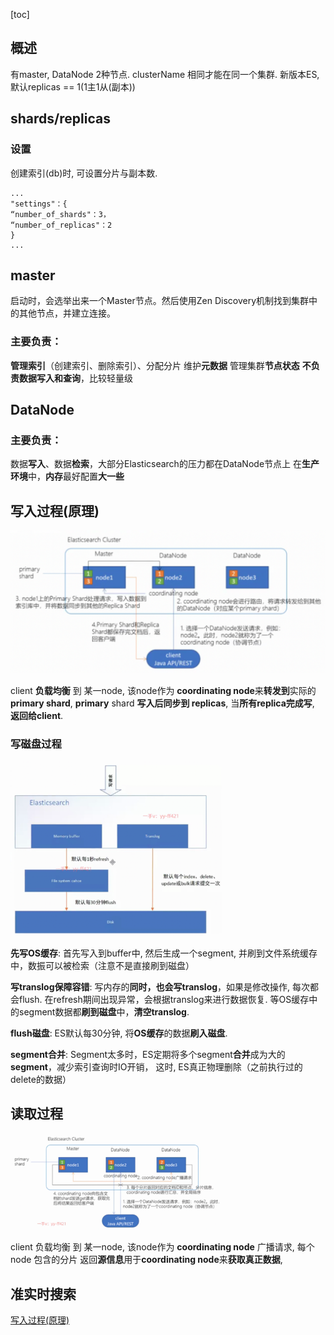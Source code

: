 [toc]



## 概述

有master, DataNode 2种节点. clusterName 相同才能在同一个集群.
新版本ES, 默认replicas == 1(1主1从(副本))



## shards/replicas



### 设置

创建索引(db)时, 可设置分片与副本数.

```
...
"settings"：{
“number_of_shards"：3，
“number_of_replicas"：2
}
...
```







## master

启动时，会选举出来一个Master节点。然后使用Zen Discovery机制找到集群中的其他节点，并建立连接。

### **主要负责**：

**管理索引**（创建索引、删除索引）、分配分片
维护**元数据**
管理集群**节点状态**
**不负责数据写入和查询**，比较轻量级



## DataNode





### 主要负责：

数据**写入**、数据**检索**，大部分Elasticsearch的压力都在DataNode节点上
在**生产环境**中，**内存**最好配置**大一些**



## 写入过程(原理)



<img src="image-20241231215815983.png" alt="image-20241231215815983" style="zoom:50%;" />

client **负载均衡** 到 某一node, 该node作为 **coordinating node**来**转发到**实际的**primary shard**, 
**primary** shard **写入后同步到 replicas**, 
当**所有replica完成写**, **返回给client**.



### 写磁盘过程

<img src="image-20250101040234386.png" alt="image-20250101040234386" style="zoom: 33%;" />

**先写OS缓存**: 首先写入到buffer中, 然后生成一个segment, 并刷到文件系统缓存中，数振可以被检索（注意不是直接刷到磁盘）

**写translog保障容错**: 写内存的**同时，也会写translog**，如果是修改操作, 每次都会flush.
在refresh期间出现异常，会根据translog来进行数据恢复.
等OS缓存中的segment数据都**刷到磁盘**中，**清空translog**. 

**flush磁盘**: ES默认每30分钟, 将**OS缓存**的数据**刷入磁盘**.

**segment合并**: Segment太多时，ES定期将多个segment**合并**成为大的**segment**，减少索引查询时IO开销，
这时, ES真正物理删除（之前执行过的delete的数据）





## 读取过程



<img src="image-20250101035319591.png" alt="image-20250101035319591" style="zoom: 33%;" />

client 负载均衡 到 某一node, 该node作为 **coordinating node** 广播请求, 
每个node 包含的分片 返回**源信息**用于**coordinating node**来**获取真正数据**, 



## 准实时搜索

[写入过程(原理)](#写入过程(原理))
